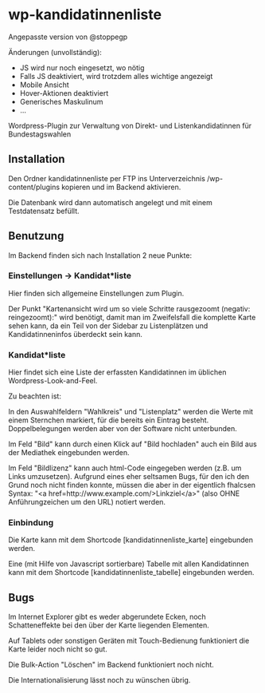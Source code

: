 # wp-kandidatinnenliste

Angepasste version von @stoppegp

Änderungen (unvollständig):
* JS wird nur noch eingesetzt, wo nötig
* Falls JS deaktiviert, wird trotzdem alles wichtige angezeigt
* Mobile Ansicht
* Hover-Aktionen deaktiviert
* Generisches Maskulinum
* ...


Wordpress-Plugin zur Verwaltung von Direkt- und Listenkandidatinnen für Bundestagswahlen

## Installation

Den Ordner kandidatinnenliste per FTP ins Unterverzeichnis /wp-content/plugins kopieren und im Backend aktivieren.

Die Datenbank wird dann automatisch angelegt und mit einem Testdatensatz befüllt.

## Benutzung

Im Backend finden sich nach Installation 2 neue Punkte:

### Einstellungen -> Kandidat*liste

Hier finden sich allgemeine Einstellungen zum Plugin.

Der Punkt "Kartenansicht wird um so viele Schritte rausgezoomt (negativ: reingezoomt):" wird benötigt, damit man im Zweifelsfall die komplette Karte sehen kann, da ein Teil von der Sidebar zu Listenplätzen und Kandidatinneninfos überdeckt sein kann.

### Kandidat*liste

Hier findet sich eine Liste der erfassten Kandidatinnen im üblichen Wordpress-Look-and-Feel.

Zu beachten ist:

In den Auswahlfeldern "Wahlkreis" und "Listenplatz" werden die Werte mit einem Sternchen markiert, für die bereits ein Eintrag besteht. Doppelbelegungen werden aber von der Software nicht unterbunden.

Im Feld "Bild" kann durch einen Klick auf "Bild hochladen" auch ein Bild aus der Mediathek eingebunden werden.

Im Feld "Bildlizenz" kann auch html-Code eingegeben werden (z.B. um Links umzusetzen). Aufgrund eines eher seltsamen Bugs, für den ich den Grund noch nicht finden konnte, müssen die aber in der eigentlich fhalcsen Syntax: "&lt;a href=http:&#47;&#47;www&#046;example&#046;com&#47;&gt;Linkziel&lt;&#47;a&gt;" (also OHNE Anführungzeichen um den URL) notiert werden.

### Einbindung

Die Karte kann mit dem Shortcode [kandidatinnenliste_karte] eingebunden werden.

Eine (mit Hilfe von Javascript sortierbare) Tabelle mit allen Kandidatinnen kann mit dem Shortcode [kandidatinnenliste_tabelle] eingebunden werden.

## Bugs

Im Internet Explorer gibt es weder abgerundete Ecken, noch Schatteneffekte bei den über der Karte liegenden Elementen.

Auf Tablets oder sonstigen Geräten mit Touch-Bedienung funktioniert die Karte leider noch nicht so gut.

Die Bulk-Action "Löschen" im Backend funktioniert noch nicht.

Die Internationalisierung lässt noch zu wünschen übrig.
